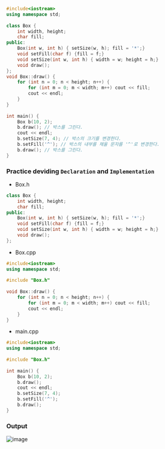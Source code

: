 

```cpp
#include<iostream>
using namespace std;
 
class Box {
    int width, height;
    char fill;
public:
    Box(int w, int h) { setSize(w, h); fill = '*';}
    void setFill(char f) {fill = f;}
    void setSize(int w, int h) { width = w; height = h;}
    void draw();
};
void Box::draw() {
    for (int n = 0; n < height; n++) {
        for (int m = 0; m < width; m++) cout << fill;
        cout << endl;
    }
}
 
int main() {
    Box b(10, 2);
    b.draw(); // 박스를 그린다.
    cout << endl;
    b.setSize(7, 4); // 박스의 크기를 변경한다. 
    b.setFill('^'); // 박스의 내부를 채울 문자를 '^'로 변경한다.
    b.draw(); // 박스를 그린다.
}
```

### **Practice deviding `Declaration` and `Implementation`**
* Box.h
```cpp
class Box {
    int width, height;
    char fill;
public:
    Box(int w, int h) { setSize(w, h); fill = '*';}
    void setFill(char f) {fill = f;}
    void setSize(int w, int h) { width = w; height = h;}
    void draw();
};
```

* Box.cpp
```cpp
#include<iostream>
using namespace std;
 
#include "Box.h"
 
void Box::draw() {
    for (int n = 0; n < height; n++) {
        for (int m = 0; m < width; m++) cout << fill;
        cout << endl;
    }
}
```

* main.cpp
```cpp
#include<iostream>
using namespace std;
 
#include "Box.h"
 
int main() {
    Box b(10, 2);
    b.draw(); 
    cout << endl;
    b.setSize(7, 4); 
    b.setFill('^'); 
    b.draw();
}
```

### **Output**
![image](https://img1.daumcdn.net/thumb/R1280x0/?scode=mtistory2&fname=https%3A%2F%2Fk.kakaocdn.net%2Fdn%2FcInyzD%2FbtqCuZb9QZr%2FsblJTfnwKtXQWPady3f6J1%2Fimg.png)
